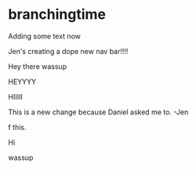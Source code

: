 # branchingtime

Adding some text now

Jen's creating a dope new nav bar!!!!

Hey there wassup

HEYYYY

HIIIII

This is a new change because Daniel asked me to. -Jen

f this.

Hi

wassup